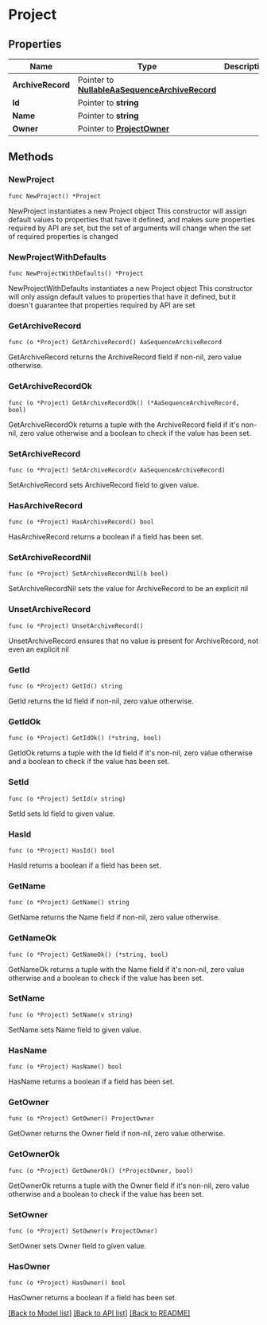 # Project

## Properties

Name | Type | Description | Notes
------------ | ------------- | ------------- | -------------
**ArchiveRecord** | Pointer to [**NullableAaSequenceArchiveRecord**](AaSequenceArchiveRecord.md) |  | [optional] 
**Id** | Pointer to **string** |  | [optional] 
**Name** | Pointer to **string** |  | [optional] 
**Owner** | Pointer to [**ProjectOwner**](ProjectOwner.md) |  | [optional] 

## Methods

### NewProject

`func NewProject() *Project`

NewProject instantiates a new Project object
This constructor will assign default values to properties that have it defined,
and makes sure properties required by API are set, but the set of arguments
will change when the set of required properties is changed

### NewProjectWithDefaults

`func NewProjectWithDefaults() *Project`

NewProjectWithDefaults instantiates a new Project object
This constructor will only assign default values to properties that have it defined,
but it doesn't guarantee that properties required by API are set

### GetArchiveRecord

`func (o *Project) GetArchiveRecord() AaSequenceArchiveRecord`

GetArchiveRecord returns the ArchiveRecord field if non-nil, zero value otherwise.

### GetArchiveRecordOk

`func (o *Project) GetArchiveRecordOk() (*AaSequenceArchiveRecord, bool)`

GetArchiveRecordOk returns a tuple with the ArchiveRecord field if it's non-nil, zero value otherwise
and a boolean to check if the value has been set.

### SetArchiveRecord

`func (o *Project) SetArchiveRecord(v AaSequenceArchiveRecord)`

SetArchiveRecord sets ArchiveRecord field to given value.

### HasArchiveRecord

`func (o *Project) HasArchiveRecord() bool`

HasArchiveRecord returns a boolean if a field has been set.

### SetArchiveRecordNil

`func (o *Project) SetArchiveRecordNil(b bool)`

 SetArchiveRecordNil sets the value for ArchiveRecord to be an explicit nil

### UnsetArchiveRecord
`func (o *Project) UnsetArchiveRecord()`

UnsetArchiveRecord ensures that no value is present for ArchiveRecord, not even an explicit nil
### GetId

`func (o *Project) GetId() string`

GetId returns the Id field if non-nil, zero value otherwise.

### GetIdOk

`func (o *Project) GetIdOk() (*string, bool)`

GetIdOk returns a tuple with the Id field if it's non-nil, zero value otherwise
and a boolean to check if the value has been set.

### SetId

`func (o *Project) SetId(v string)`

SetId sets Id field to given value.

### HasId

`func (o *Project) HasId() bool`

HasId returns a boolean if a field has been set.

### GetName

`func (o *Project) GetName() string`

GetName returns the Name field if non-nil, zero value otherwise.

### GetNameOk

`func (o *Project) GetNameOk() (*string, bool)`

GetNameOk returns a tuple with the Name field if it's non-nil, zero value otherwise
and a boolean to check if the value has been set.

### SetName

`func (o *Project) SetName(v string)`

SetName sets Name field to given value.

### HasName

`func (o *Project) HasName() bool`

HasName returns a boolean if a field has been set.

### GetOwner

`func (o *Project) GetOwner() ProjectOwner`

GetOwner returns the Owner field if non-nil, zero value otherwise.

### GetOwnerOk

`func (o *Project) GetOwnerOk() (*ProjectOwner, bool)`

GetOwnerOk returns a tuple with the Owner field if it's non-nil, zero value otherwise
and a boolean to check if the value has been set.

### SetOwner

`func (o *Project) SetOwner(v ProjectOwner)`

SetOwner sets Owner field to given value.

### HasOwner

`func (o *Project) HasOwner() bool`

HasOwner returns a boolean if a field has been set.


[[Back to Model list]](../README.md#documentation-for-models) [[Back to API list]](../README.md#documentation-for-api-endpoints) [[Back to README]](../README.md)


